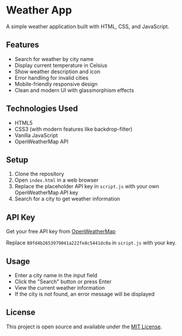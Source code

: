 # Weather App

A simple weather application built with HTML, CSS, and JavaScript.

## Features

- Search for weather by city name
- Display current temperature in Celsius
- Show weather description and icon
- Error handling for invalid cities
- Mobile-friendly responsive design
- Clean and modern UI with glassmorphism effects

## Technologies Used

- HTML5
- CSS3 (with modern features like backdrop-filter)
- Vanilla JavaScript
- OpenWeatherMap API

## Setup

1. Clone the repository
2. Open `index.html` in a web browser
3. Replace the placeholder API key in `script.js` with your own OpenWeatherMap API key
4. Search for a city to get weather information

## API Key

Get your free API key from [OpenWeatherMap](https://openweathermap.org/api)

Replace `89fd4b2653979041a222fe8c5441dc0a` in `script.js` with your key.

## Usage

- Enter a city name in the input field
- Click the "Search" button or press Enter
- View the current weather information
- If the city is not found, an error message will be displayed

## License

This project is open source and available under the [MIT License](LICENSE).
